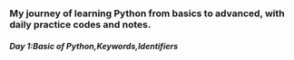 
<h3>My journey of learning Python from basics to advanced, with daily practice codes and notes.</h3>
<h5>Day 1:Basic of Python,Keywords,Identifiers</h5>

